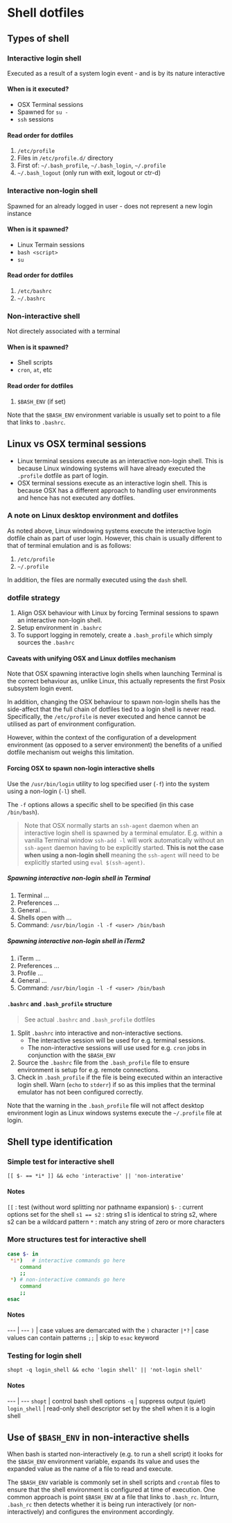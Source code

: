 # Shell dotfiles

## Types of shell

### Interactive login shell
Executed as a result of a system login event - and is by its nature interactive

#### When is it executed?
* OSX Terminal sessions
* Spawned for `su -`
* `ssh` sessions

#### Read order for dotfiles
1. `/etc/profile`
2. Files in `/etc/profile.d/` directory
3. First of: `~/.bash_profile`, `~/.bash_login`, `~/.profile`
4. `~/.bash_logout` (only run with exit, logout or ctr-d) 

### Interactive non-login shell
Spawned for an already logged in user - does not represent a new login instance

#### When is it spawned?
* Linux Termain sessions
* `bash <script>`
* `su`

#### Read order for dotfiles
1. `/etc/bashrc`
2. `~/.bashrc`

### Non-interactive shell
Not directely associated with a terminal

#### When is it spawned?
* Shell scripts
* `cron`, `at`, etc

#### Read order for dotfiles
1. `$BASH_ENV` (if set)

Note that the `$BASH_ENV` environment variable is usually set to point to a file that links to `.bashrc`.

## Linux vs OSX terminal sessions
* Linux terminal sessions execute as an interactive non-login shell. This is because Linux windowing systems will have already executed the `.profile` dotfile as part of login.
* OSX terminal sessions execute as an interactive login shell. This is because OSX has a different approach to handling user environments and hence has not executed any dotfiles.

### A note on Linux desktop environment and dotfiles
As noted above, Linux windowing systems execute the interactive login dotfile chain as part of user login. However, this chain is usually different to that of terminal emulation and is as follows:

1. `/etc/profile`
2. `~/.profile`

In addition, the files are normally executed using the `dash` shell.

### dotfile strategy
1. Align OSX behaviour with Linux by forcing Terminal sessions to spawn an interactive non-login shell.
2. Setup environment in `.bashrc`
3. To support logging in remotely, create a `.bash_profile` which simply sources the `.bashrc`

#### Caveats with unifying OSX and Linux dotfiles mechanism
Note that OSX spawning interactive login shells when launching Terminal is the correct behaviour as, unlike Linux, this actually represents the first Posix subsystem login event.

In addition, changing the OSX behaviour to spawn non-login shells has the side-affect that the full chain of dotfiles tied to a login shell is never read. Specifically, the `/etc/profile` is never executed and hence cannot be utilised as part of environment configuration.

However, within the context of the configuration of a development environment (as opposed to a server environment) the benefits of a unified dotfile mechanism out weighs this limitation.

#### Forcing OSX to spawn non-login interactive shells
Use the `/usr/bin/login` utility to log specified user (`-f`) into the system using a non-login (`-l`) shell.

The `-f` options allows a specific shell to be specified (in this case `/bin/bash`).

> Note that OSX normally starts an `ssh-agent` daemon when an interactive login shell is spawned by a terminal emulator. 
E.g. within a vanilla Terminal window `ssh-add -l` will work automatically without an `ssh-agent` daemon having to be explicitly started. **This is not the case when using a non-login shell** meaning the `ssh-agent` will need to be explicitly started using `eval $(ssh-agent)`.

##### Spawning interactive non-login shell in Terminal  
1. Terminal ...
2. Preferences ...
3. General ...
4. Shells open with ...
5. Command: `/usr/bin/login -l -f <user> /bin/bash`

##### Spawning interactive non-login shell in iTerm2
1. iTerm ...
2. Preferences ...
3. Profile ...
4. General ...
5. Command: `/usr/bin/login -l -f <user> /bin/bash`

#### `.bashrc` and `.bash_profile` structure
> See actual `.bashrc` and `.bash_profile` dotfiles

1. Split `.bashrc` into interactive and non-interactive sections. 
	* The interactive session will be used for e.g. terminal sessions. 
	* The non-interactive sessions will use used for e.g. `cron` jobs in conjunction with the `$BASH_ENV`
2. Source the `.bashrc` file from the `.bash_profile` file to ensure environment is setup for e.g. remote connections.
3. Check in `.bash_profile` if the file is being executed within an interactive login shell. Warn (`echo` to `stderr`) if so as this implies that the terminal emulator has not been configured correctly.

Note that the warning in the `.bash_profile` file will not affect desktop environment login as Linux windows systems execute the `~/.profile` file at login.

## Shell type identification
### Simple test for interactive shell
`[[ $- == *i* ]] && echo 'interactive' || 'non-interative'`

#### Notes
`[[`		: test (without word splitting nor pathname expansion)
`$-`		: current options set for the shell
`s1 == s2`	: string s1 is identical to string s2, where s2 can be a wildcard pattern
`*`		: match any string of zero or more characters 

###  More structures test for interactive shell
```bash
case $- in
 *i*)	# interactive commands go here
	command
	;;
 *)	# non-interactive commands go here
	command
	;;
esac
```

#### Notes
	
---	|	---
`)`	|	case values are demarcated with the `)` character
`|*?`	|	case values can contain patterns
`;;`	|	skip to `esac` keyword

### Testing for login shell
`shopt -q login_shell && echo 'login shell' || 'not-login shell'` 

#### Notes

---		|	---
`shopt`		|	control bash shell options
`-q`		|	suppress output (quiet)
`login_shell`	|	read-only shell descriptor set by the shell when it is a login shell

## Use of `$BASH_ENV` in non-interactive shells
When bash is started non-interactively (e.g. to run a shell script) it looks for the `$BASH_ENV` environment variable, expands its value and uses the expanded value as the name of a file to read and execute.

The `$BASH_ENV` variable is commonly set in shell scripts and `crontab` files to ensure that the shell environment is configured at time of execution. One common approach is point `$BASH_ENV` at a file that links to `.bash_rc`. Inturn, `.bash_rc` then detects whether it is being run interactively (or non-interactively) and configures the environment accordingly.
